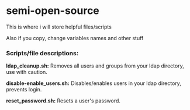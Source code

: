 # semi-open-source
This is where i will store helpful files/scripts

Also if you copy, change variables names and other stuff

### Scripts/file descriptions:
**ldap_cleanup.sh:** Removes all users and groups from your ldap directory, use with caution.

**disable-enable_users.sh:** Disables/enables users in your ldap directory, prevents login.

**reset_password.sh:** Resets a user's password.
